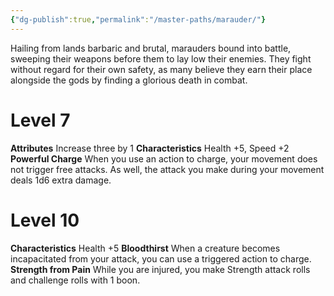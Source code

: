 ```yaml
---
{"dg-publish":true,"permalink":"/master-paths/marauder/"}
---
```


Hailing from lands barbaric and brutal, marauders bound into battle, sweeping their weapons before them to lay low their enemies. They fight without regard for their own safety, as many believe they earn their place alongside the gods by finding a glorious death in combat.
# Level 7
**Attributes** Increase three by 1
**Characteristics** Health +5, Speed +2
**Powerful Charge** When you use an action to charge, your movement does not trigger free attacks. As well, the attack you make during your movement deals 1d6 extra damage.
# Level 10
**Characteristics** Health +5
**Bloodthirst** When a creature becomes incapacitated from your attack, you can use a triggered action to charge.
**Strength from Pain** While you are injured, you make Strength attack rolls and challenge rolls with 1 boon.
